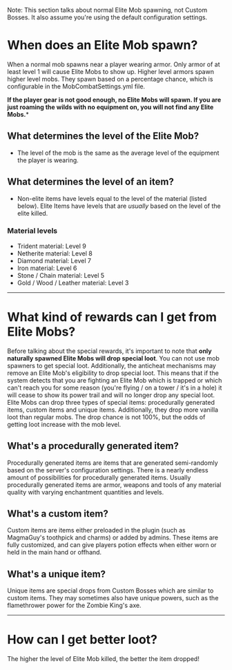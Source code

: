 Note: This section talks about normal Elite Mob spawning, not Custom Bosses. It also assume you're using the default configuration settings.

# When does an Elite Mob spawn?

When a normal mob spawns near a player wearing armor. Only armor of at least level 1 will cause Elite Mobs to show up. Higher level armors spawn higher level mobs.
They spawn based on a percentage chance, which is configurable in the MobCombatSettings.yml file.

**If the player gear is not good enough, no Elite Mobs will spawn. If you are just roaming the wilds with no equipment on, you will not find any Elite Mobs.***

## What determines the level of the Elite Mob?

* The level of the mob is the same as the average level of the equipment the player is wearing.

## What determines the level of an item?

* Non-elite items have levels equal to the level of the material (listed below). Elite Items have levels that are *usually* based on the level of the elite killed.

### Material levels
* Trident material: Level 9
* Netherite material: Level 8
* Diamond material: Level 7
* Iron material: Level 6
* Stone / Chain material: Level 5
* Gold / Wood / Leather material: Level 3

***

# What kind of rewards can I get from Elite Mobs?
Before talking about the special rewards, it's important to note that **only naturally spawned Elite Mobs will drop special loot**. You can not use mob spawners to get special loot. Additionally, the anticheat mechanisms may remove an Elite Mob's eligibility to drop special loot. This means that if the system detects that you are fighting an Elite Mob which is trapped or which can't reach you for some reason (you're flying / on a tower / it's in a hole) it will cease to show its power trail and will no longer drop any special loot.
Elite Mobs can drop three types of special items: procedurally generated items, custom items and unique items. Additionally, they drop more vanilla loot than regular mobs. The drop chance is not 100%, but the odds of getting loot increase with the mob level.

## What's a procedurally generated item?
Procedurally generated items are items that are generated semi-randomly based on the server's configuration settings. There is a nearly endless amount of possibilities for procedurally generated items. Usually procedurally generated items are armor, weapons and tools of any material quality with varying enchantment quantities and levels.

## What's a custom item?
Custom items are items either preloaded in the plugin (such as MagmaGuy's toothpick and charms) or added by admins. These items are fully customized, and can give players potion effects when either worn or held in the main hand or offhand.

## What's a unique item?
Unique items are special drops from Custom Bosses which are similar to custom items. They may sometimes also have unique powers, such as the flamethrower power for the Zombie King's axe.

***

# How can I get better loot?
The higher the level of Elite Mob killed, the better the item dropped!